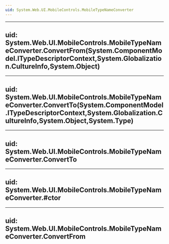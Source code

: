 ```yaml
---
uid: System.Web.UI.MobileControls.MobileTypeNameConverter
---
```


---
uid: System.Web.UI.MobileControls.MobileTypeNameConverter.ConvertFrom(System.ComponentModel.ITypeDescriptorContext,System.Globalization.CultureInfo,System.Object)
---

---
uid: System.Web.UI.MobileControls.MobileTypeNameConverter.ConvertTo(System.ComponentModel.ITypeDescriptorContext,System.Globalization.CultureInfo,System.Object,System.Type)
---

---
uid: System.Web.UI.MobileControls.MobileTypeNameConverter.ConvertTo
---

---
uid: System.Web.UI.MobileControls.MobileTypeNameConverter.#ctor
---

---
uid: System.Web.UI.MobileControls.MobileTypeNameConverter.ConvertFrom
---
